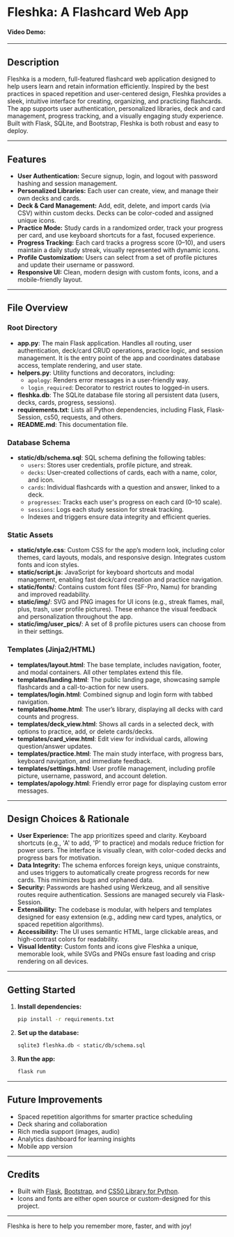 # Fleshka: A Flashcard Web App

#### Video Demo:  <URL HERE>

---

## Description

Fleshka is a modern, full-featured flashcard web application designed to help users learn and retain information efficiently. Inspired by the best practices in spaced repetition and user-centered design, Fleshka provides a sleek, intuitive interface for creating, organizing, and practicing flashcards. The app supports user authentication, personalized libraries, deck and card management, progress tracking, and a visually engaging study experience. Built with Flask, SQLite, and Bootstrap, Fleshka is both robust and easy to deploy.

---

## Features

- **User Authentication:** Secure signup, login, and logout with password hashing and session management.
- **Personalized Libraries:** Each user can create, view, and manage their own decks and cards.
- **Deck & Card Management:** Add, edit, delete, and import cards (via CSV) within custom decks. Decks can be color-coded and assigned unique icons.
- **Practice Mode:** Study cards in a randomized order, track your progress per card, and use keyboard shortcuts for a fast, focused experience.
- **Progress Tracking:** Each card tracks a progress score (0–10), and users maintain a daily study streak, visually represented with dynamic icons.
- **Profile Customization:** Users can select from a set of profile pictures and update their username or password.
- **Responsive UI:** Clean, modern design with custom fonts, icons, and a mobile-friendly layout.

---

## File Overview

### Root Directory
- **app.py**: The main Flask application. Handles all routing, user authentication, deck/card CRUD operations, practice logic, and session management. It is the entry point of the app and coordinates database access, template rendering, and user state.
- **helpers.py**: Utility functions and decorators, including:
  - `apology`: Renders error messages in a user-friendly way.
  - `login_required`: Decorator to restrict routes to logged-in users.
- **fleshka.db**: The SQLite database file storing all persistent data (users, decks, cards, progress, sessions).
- **requirements.txt**: Lists all Python dependencies, including Flask, Flask-Session, cs50, requests, and others.
- **README.md**: This documentation file.

### Database Schema
- **static/db/schema.sql**: SQL schema defining the following tables:
  - `users`: Stores user credentials, profile picture, and streak.
  - `decks`: User-created collections of cards, each with a name, color, and icon.
  - `cards`: Individual flashcards with a question and answer, linked to a deck.
  - `progresses`: Tracks each user's progress on each card (0–10 scale).
  - `sessions`: Logs each study session for streak tracking.
  - Indexes and triggers ensure data integrity and efficient queries.

### Static Assets
- **static/style.css**: Custom CSS for the app’s modern look, including color themes, card layouts, modals, and responsive design. Integrates custom fonts and icon styles.
- **static/script.js**: JavaScript for keyboard shortcuts and modal management, enabling fast deck/card creation and practice navigation.
- **static/fonts/**: Contains custom font files (SF-Pro, Namu) for branding and improved readability.
- **static/img/**: SVG and PNG images for UI icons (e.g., streak flames, mail, plus, trash, user profile pictures). These enhance the visual feedback and personalization throughout the app.
- **static/img/user_pics/**: A set of 8 profile pictures users can choose from in their settings.

### Templates (Jinja2/HTML)
- **templates/layout.html**: The base template, includes navigation, footer, and modal containers. All other templates extend this file.
- **templates/landing.html**: The public landing page, showcasing sample flashcards and a call-to-action for new users.
- **templates/login.html**: Combined signup and login form with tabbed navigation.
- **templates/home.html**: The user’s library, displaying all decks with card counts and progress.
- **templates/deck_view.html**: Shows all cards in a selected deck, with options to practice, add, or delete cards/decks.
- **templates/card_view.html**: Edit view for individual cards, allowing question/answer updates.
- **templates/practice.html**: The main study interface, with progress bars, keyboard navigation, and immediate feedback.
- **templates/settings.html**: User profile management, including profile picture, username, password, and account deletion.
- **templates/apology.html**: Friendly error page for displaying custom error messages.

---

## Design Choices & Rationale

- **User Experience:** The app prioritizes speed and clarity. Keyboard shortcuts (e.g., 'A' to add, 'P' to practice) and modals reduce friction for power users. The interface is visually clean, with color-coded decks and progress bars for motivation.
- **Data Integrity:** The schema enforces foreign keys, unique constraints, and uses triggers to automatically create progress records for new cards. This minimizes bugs and orphaned data.
- **Security:** Passwords are hashed using Werkzeug, and all sensitive routes require authentication. Sessions are managed securely via Flask-Session.
- **Extensibility:** The codebase is modular, with helpers and templates designed for easy extension (e.g., adding new card types, analytics, or spaced repetition algorithms).
- **Accessibility:** The UI uses semantic HTML, large clickable areas, and high-contrast colors for readability.
- **Visual Identity:** Custom fonts and icons give Fleshka a unique, memorable look, while SVGs and PNGs ensure fast loading and crisp rendering on all devices.

---

## Getting Started

1. **Install dependencies:**
   ```bash
   pip install -r requirements.txt
   ```
2. **Set up the database:**
   ```bash
   sqlite3 fleshka.db < static/db/schema.sql
   ```
3. **Run the app:**
   ```bash
   flask run
   ```

---

## Future Improvements
- Spaced repetition algorithms for smarter practice scheduling
- Deck sharing and collaboration
- Rich media support (images, audio)
- Analytics dashboard for learning insights
- Mobile app version

---

## Credits
- Built with [Flask](https://flask.palletsprojects.com/), [Bootstrap](https://getbootstrap.com/), and [CS50 Library for Python](https://cs50.readthedocs.io/).
- Icons and fonts are either open source or custom-designed for this project.

---

Fleshka is here to help you remember more, faster, and with joy!